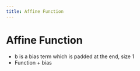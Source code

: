 ```yaml
---
title: Affine Function
---
```


# Affine Function
- b is a bias term which is padded at the end, size 1
- Function + bias










